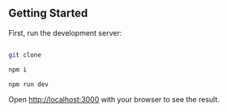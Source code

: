 ## Getting Started

First, run the development server:

```bash

git clone

npm i

npm run dev

```

Open [http://localhost:3000](http://localhost:3000) with your browser to see the result.
